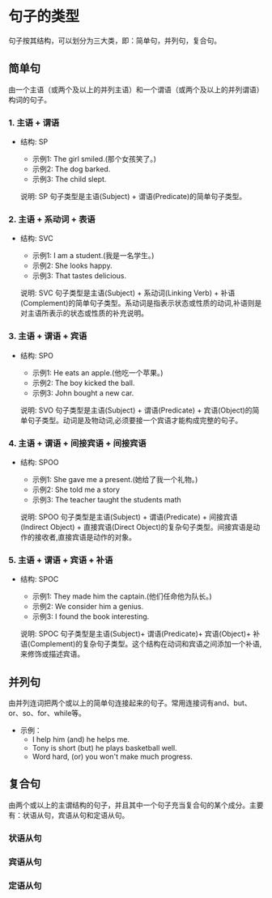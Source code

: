 # 句子的类型

句子按其结构，可以划分为三大类，即：简单句，并列句，复合句。

## 简单句

由一个主语（或两个及以上的并列主语）和一个谓语（或两个及以上的并列谓语）构词的句子。

### 1. 主语 + 谓语

* 结构: SP
  * 示例1: The girl smiled.(那个女孩笑了。)
  * 示例2: The dog barked.
  * 示例3: The child slept.

  说明: SP 句子类型是主语(Subject) + 谓语(Predicate)的简单句子类型。

### 2. 主语 + 系动词 + 表语

* 结构: SVC
  * 示例1: I am a student.(我是一名学生。)
  * 示例2: She looks happy.
  * 示例3: That tastes delicious.

  说明: SVC 句子类型是主语(Subject) + 系动词(Linking Verb) + 补语(Complement)的简单句子类型。系动词是指表示状态或性质的动词,补语则是对主语所表示的状态或性质的补充说明。

### 3. 主语 + 谓语 + 宾语

* 结构: SPO
  * 示例1: He eats an apple.(他吃一个苹果。)
  * 示例2: The boy kicked the ball.
  * 示例3: John bought a new car.

  说明: SVO 句子类型是主语(Subject) + 谓语(Predicate) + 宾语(Object)的简单句子类型。动词是及物动词,必须要接一个宾语才能构成完整的句子。

### 4. 主语 + 谓语 + 间接宾语 + 间接宾语

* 结构: SPOO
  * 示例1: She gave me a present.(她给了我一个礼物。)
  * 示例2: She told me a story
  * 示例3: The teacher taught the students math

  说明: SPOO 句子类型是主语(Subject) + 谓语(Predicate) + 间接宾语(Indirect Object) + 直接宾语(Direct Object)的复杂句子类型。间接宾语是动作的接收者,直接宾语是动作的对象。

### 5. 主语 + 谓语 + 宾语 + 补语

* 结构: SPOC
  * 示例1: They made him the captain.(他们任命他为队长。)
  * 示例2: We consider him a genius.
  * 示例3: I found the book interesting.

  说明: SPOC 句子类型是主语(Subject)+ 谓语(Predicate)+ 宾语(Object)+ 补语(Complement)的复杂句子类型。这个结构在动词和宾语之间添加一个补语,来修饰或描述宾语。

## 并列句

由并列连词把两个或以上的简单句连接起来的句子。常用连接词有and、but、or、so、for、while等。

* 示例：
  * I help him (and) he helps me.
  * Tony is short (but) he plays basketball well.
  * Word hard, (or) you won't make much progress.

## 复合句

由两个或以上的主谓结构的句子，并且其中一个句子充当复合句的某个成分。主要有：状语从句，宾语从句和定语从句。

### 状语从句

### 宾语从句

### 定语从句
